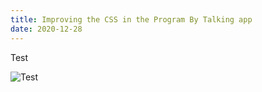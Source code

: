 ```yaml
---
title: Improving the CSS in the Program By Talking app
date: 2020-12-28
---
```


Test

![Test](2020-12-28-plots/1.png)
